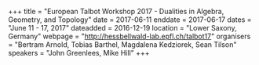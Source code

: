 +++
title = "European Talbot Workshop 2017 - Dualities in Algebra, Geometry, and Topology"
date = 2017-06-11
enddate = 2017-06-17
dates = "June 11 - 17, 2017"
dateadded = 2016-12-19
location = "Lower Saxony, Germany"
webpage = "http://hessbellwald-lab.epfl.ch/talbot17"
organisers = "Bertram Arnold, Tobias Barthel, Magdalena Kedziorek, Sean Tilson"
speakers = "John Greenlees, Mike Hill"
+++
